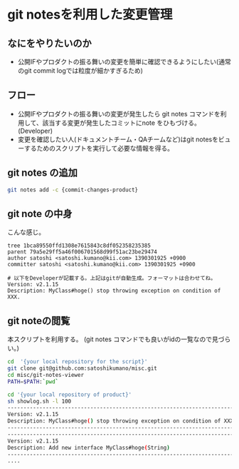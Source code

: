 # git notesを利用した変更管理

## なにをやりたいのか
 - 公開IFやプロダクトの振る舞いの変更を簡単に確認できるようにしたい(通常のgit commit logでは粒度が細かすぎるため)

## フロー
 - 公開IFやプロダクトの振る舞いの変更が発生したら git notes コマンドを利用して、該当する変更が発生したコミットにnote をひもづける。(Developer)
 - 変更を確認したい人(ドキュメントチーム・QAチームなど)はgit notesをビューするためのスクリプトを実行して必要な情報を得る。

## git notes の追加
```sh
git notes add -c {commit-changes-product}
```

## git note の中身
こんな感じ。
```
tree 1bca89550ffd1308e7615843c8df052358235385
parent 79a5e29ff5a46f006701568d99f51ac23be29474
author satoshi <satoshi.kumano@kii.com> 1390301925 +0900
committer satoshi <satoshi.kumano@kii.com> 1390301925 +0900

# 以下をDeveloperが記載する。上記はgitが自動生成。フォーマットは合わせてね。
Version: v2.1.15
Description: MyClass#hoge() stop throwing exception on condition of XXX.
```

## git noteの閲覧
本スクリプトを利用する。
(git notes コマンドでも良いがidの一覧なので見づらい。)
```sh
cd  '{your local repository for the script}'
git clone git@github.com:satoshikumano/misc.git
cd misc/git-notes-viewer
PATH=$PATH:`pwd`

cd '{your local repository of product}'
sh showlog.sh -l 100
---------------------------------------------------------------------------------------------------
Version: v2.1.15
Description: MyClass#hoge() stop throwing exception on condition of XXX.
---------------------------------------------------------------------------------------------------
---------------------------------------------------------------------------------------------------
Version: v2.1.15
Description: Add new interface MyClass#hoge(String)
---------------------------------------------------------------------------------------------------
....
```

